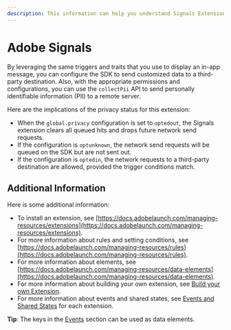 ```yaml
---
description: This information can help you understand Signals Extension.
---
```


# Adobe Signals

By leveraging the same triggers and traits that you use to display an in-app message, you can configure the SDK to send customized data to a third-party destination. Also, with the appropriate permissions and configurations, you can use the `collectPii` API to send personally identifiable information \(PII\) to a remote server.

Here are the implications of the privacy status for this extension:

* When the `global.privacy` configuration is set to `optedout`, the Signals extension clears all queued hits and drops future network send requests.
* If the configuration is `optunknown`, the network send requests will be queued on the SDK but are not sent out.
* If the configuration is `optedin`,  the network requests to a third-party destination are allowed, provided the trigger conditions match.

## Additional Information

Here is some additional information:

* To install an extension, see [https://docs.adobelaunch.com/managing-resources/extensions](https://docs.adobelaunch.com/managing-resources/extensions).
* For more information about rules and setting conditions, see [https://docs.adobelaunch.com/managing-resources/rules](https://docs.adobelaunch.com/managing-resources/rules).
* For more information about elements, see [https://docs.adobelaunch.com/managing-resources/data-elements](https://docs.adobelaunch.com/managing-resources/data-elements).
* For more information about building your own extension, see [Build your own Extension](../build-your-own-extension/).   
* For more information about events and shared states, see [Events and Shared States](../build-your-own-extension/events/) for each extension.

**Tip**: The keys in the [Events](../build-your-own-extension/events/) section can be used as data elements.

